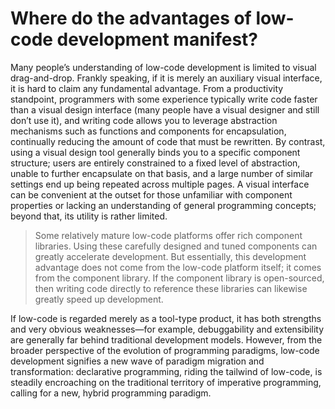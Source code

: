 # Where do the advantages of low-code development manifest?

Many people’s understanding of low-code development is limited to visual drag-and-drop. Frankly speaking, if it is merely an auxiliary visual interface, it is hard to claim any fundamental advantage. From a productivity standpoint, programmers with some experience typically write code faster than a visual design interface (many people have a visual designer and still don’t use it), and writing code allows you to leverage abstraction mechanisms such as functions and components for encapsulation, continually reducing the amount of code that must be rewritten. By contrast, using a visual design tool generally binds you to a specific component structure; users are entirely constrained to a fixed level of abstraction, unable to further encapsulate on that basis, and a large number of similar settings end up being repeated across multiple pages. A visual interface can be convenient at the outset for those unfamiliar with component properties or lacking an understanding of general programming concepts; beyond that, its utility is rather limited.

> Some relatively mature low-code platforms offer rich component libraries. Using these carefully designed and tuned components can greatly accelerate development. But essentially, this development advantage does not come from the low-code platform itself; it comes from the component library. If the component library is open-sourced, then writing code directly to reference these libraries can likewise greatly speed up development.

If low-code is regarded merely as a tool-type product, it has both strengths and very obvious weaknesses—for example, debuggability and extensibility are generally far behind traditional development models. However, from the broader perspective of the evolution of programming paradigms, low-code development signifies a new wave of paradigm migration and transformation: declarative programming, riding the tailwind of low-code, is steadily encroaching on the traditional territory of imperative programming, calling for a new, hybrid programming paradigm.
<!-- SOURCE_MD5:d537b429bf5a0490b82a95e65baa96eb-->
